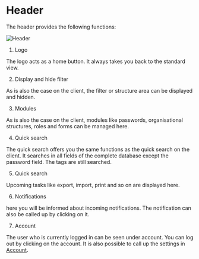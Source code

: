 # Header

The header provides the following functions:

![Header](/img/versioned_docs/passwordsecure_9.1/passwordsecure/configuration/web_applicaiton/operation/header/installation_with_parameters_171-en_679x38.webp)

1. Logo

The logo acts as a home button. It always takes you back to the standard view.

2. Display and hide filter

As is also the case on the client, the filter or structure area can be displayed and hidden.

3. Modules

As is also the case on the client, modules like passwords, organisational structures, roles and
forms can be managed here.

4. Quick search

The quick search offers you the same functions as the quick search on the client. It searches in all
fields of the complete database except the password field. The tags are still searched.

5. Quick search

Upcoming tasks like export, import, print and so on are displayed here.

6. Notifications

here you will be informed about incoming notifications. The notification can also be called up by
clicking on it.

7. Account

The user who is currently logged in can be seen under account. You can log out by clicking on the
account. It is also possible to call up the settings in
[Account](/docs/passwordsecure/9.1/passwordsecure/configuration/advanced_view/mainmenu/account/account.md).
